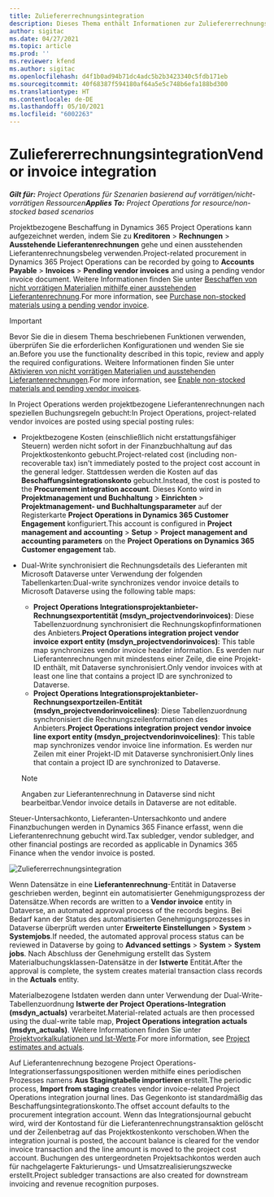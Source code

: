 ```yaml
---
title: Zuliefererrechnungsintegration
description: Dieses Thema enthält Informationen zur Zuliefererrechnungsintegration in Project Operations.
author: sigitac
ms.date: 04/27/2021
ms.topic: article
ms.prod: ''
ms.reviewer: kfend
ms.author: sigitac
ms.openlocfilehash: d4f1b0ad94b71dc4adc5b2b3423340c5fdb171eb
ms.sourcegitcommit: 40f68387f594180af64a5e5c748b6efa188bd300
ms.translationtype: HT
ms.contentlocale: de-DE
ms.lasthandoff: 05/10/2021
ms.locfileid: "6002263"
---
```

# <a name="vendor-invoice-integration"></a><span data-ttu-id="b55bb-103">Zuliefererrechnungsintegration</span><span class="sxs-lookup"><span data-stu-id="b55bb-103">Vendor invoice integration</span></span>

<span data-ttu-id="b55bb-104">_**Gilt für:** Project Operations für Szenarien basierend auf vorrätigen/nicht-vorrätigen Ressourcen_</span><span class="sxs-lookup"><span data-stu-id="b55bb-104">_**Applies To:** Project Operations for resource/non-stocked based scenarios_</span></span>

<span data-ttu-id="b55bb-105">Projektbezogene Beschaffung in Dynamics 365 Project Operations kann aufgezeichnet werden, indem Sie zu **Kreditoren** > **Rechnungen** > **Ausstehende Lieferantenrechnungen** gehe und einen ausstehenden Lieferantenrechnungsbeleg verwenden.</span><span class="sxs-lookup"><span data-stu-id="b55bb-105">Project-related procurement in Dynamics 365 Project Operations can be recorded by going to **Accounts Payable** > **Invoices** > **Pending vendor invoices** and using a pending vendor invoice document.</span></span> <span data-ttu-id="b55bb-106">Weitere Informationen finden Sie unter [Beschaffen von nicht vorrätigen Materialien mithilfe einer ausstehenden Lieferantenrechnung](../procurement/pending-vendor-invoices.md).</span><span class="sxs-lookup"><span data-stu-id="b55bb-106">For more information, see [Purchase non-stocked materials using a pending vendor invoice](../procurement/pending-vendor-invoices.md).</span></span>

> [!IMPORTANT]
> <span data-ttu-id="b55bb-107">Bevor Sie die in diesem Thema beschriebenen Funktionen verwenden, überprüfen Sie die erforderlichen Konfigurationen und wenden Sie sie an.</span><span class="sxs-lookup"><span data-stu-id="b55bb-107">Before you use the functionality described in this topic, review and apply the required configurations.</span></span> <span data-ttu-id="b55bb-108">Weitere Informationen finden Sie unter [Aktivieren von nicht vorrätigen Materialien und ausstehenden Lieferantenrechnungen](../procurement/configure-materials-nonstocked.md).</span><span class="sxs-lookup"><span data-stu-id="b55bb-108">For more information, see [Enable non-stocked materials and pending vendor invoices](../procurement/configure-materials-nonstocked.md).</span></span>

<span data-ttu-id="b55bb-109">In Project Operations werden projektbezogene Lieferantenrechnungen nach speziellen Buchungsregeln gebucht:</span><span class="sxs-lookup"><span data-stu-id="b55bb-109">In Project Operations, project-related vendor invoices are posted using special posting rules:</span></span>

- <span data-ttu-id="b55bb-110">Projektbezogene Kosten (einschließlich nicht erstattungsfähiger Steuern) werden nicht sofort in der Finanzbuchhaltung auf das Projektkostenkonto gebucht.</span><span class="sxs-lookup"><span data-stu-id="b55bb-110">Project-related cost (including non-recoverable tax) isn't immediately posted to the project cost account in the general ledger.</span></span> <span data-ttu-id="b55bb-111">Stattdessen werden die Kosten auf das **Beschaffungsintegrationskonto** gebucht.</span><span class="sxs-lookup"><span data-stu-id="b55bb-111">Instead, the cost is posted to the **Procurement integration account**.</span></span> <span data-ttu-id="b55bb-112">Dieses Konto wird in **Projektmanagement und Buchhaltung** > **Einrichten** > **Projektmanagement- und Buchhaltungsparameter** auf der Registerkarte **Project Operations in Dynamics 365 Customer Engagement** konfiguriert.</span><span class="sxs-lookup"><span data-stu-id="b55bb-112">This account is configured in **Project management and accounting** > **Setup** > **Project management and accounting parameters** on the **Project Operations on Dynamics 365 Customer engagement** tab.</span></span>
- <span data-ttu-id="b55bb-113">Dual-Write synchronisiert die Rechnungsdetails des Lieferanten mit Microsoft Dataverse unter Verwendung der folgenden Tabellenkarten:</span><span class="sxs-lookup"><span data-stu-id="b55bb-113">Dual-write synchronizes vendor invoice details to Microsoft Dataverse using the following table maps:</span></span>

     - <span data-ttu-id="b55bb-114">**Project Operations Integrationsprojektanbieter-Rechnungsexportentität (msdyn_projectvendorinvoices)**: Diese Tabellenzuordnung synchronisiert die Rechnungskopfinformationen des Anbieters.</span><span class="sxs-lookup"><span data-stu-id="b55bb-114">**Project Operations integration project vendor invoice export entity (msdyn_projectvendorinvoices)**: This table map synchronizes vendor invoice header information.</span></span> <span data-ttu-id="b55bb-115">Es werden nur Lieferantenrechnungen mit mindestens einer Zeile, die eine Projekt-ID enthält, mit Dataverse synchronisiert.</span><span class="sxs-lookup"><span data-stu-id="b55bb-115">Only vendor invoices with at least one line that contains a project ID are synchronized to Dataverse.</span></span>
     - <span data-ttu-id="b55bb-116">**Project Operations Integrationsprojektanbieter-Rechnungsexportzeilen-Entität (msdyn_projectvendorinvoicelines)**: Diese Tabellenzuordnung synchronisiert die Rechnungszeilenformationen des Anbieters.</span><span class="sxs-lookup"><span data-stu-id="b55bb-116">**Project Operations integration project vendor invoice line export entity (msdyn_projectvendorinvoicelines)**: This table map synchronizes vendor invoice line information.</span></span> <span data-ttu-id="b55bb-117">Es werden nur Zeilen mit einer Projekt-ID mit Dataverse synchronisiert.</span><span class="sxs-lookup"><span data-stu-id="b55bb-117">Only lines that contain a project ID are synchronized to Dataverse.</span></span>

     > [!NOTE]
     > <span data-ttu-id="b55bb-118">Angaben zur Lieferantenrechnung in Dataverse sind nicht bearbeitbar.</span><span class="sxs-lookup"><span data-stu-id="b55bb-118">Vendor invoice details in Dataverse are not editable.</span></span>

<span data-ttu-id="b55bb-119">Steuer-Untersachkonto, Lieferanten-Untersachkonto und andere Finanzbuchungen werden in Dynamics 365 Finance erfasst, wenn die Lieferantenrechnung gebucht wird.</span><span class="sxs-lookup"><span data-stu-id="b55bb-119">Tax subledger, vendor subledger, and other financial postings are recorded as applicable in Dynamics 365 Finance when the vendor invoice is posted.</span></span>

![Zuliefererrechnungsintegration](media/DW7VendorInvoice.png)

<span data-ttu-id="b55bb-121">Wenn Datensätze in eine **Lieferantenrechnung**-Entität in Dataverse geschrieben werden, beginnt ein automatisierter Genehmigungsprozess der Datensätze.</span><span class="sxs-lookup"><span data-stu-id="b55bb-121">When records are written to a **Vendor invoice** entity in Dataverse, an automated approval process of the records begins.</span></span> <span data-ttu-id="b55bb-122">Bei Bedarf kann der Status des automatisierten Genehmigungsprozesses in Dataverse überprüft werden unter **Erweiterte Einstellungen** > **System** > **Systemjobs**.</span><span class="sxs-lookup"><span data-stu-id="b55bb-122">If needed, the automated approval process status can be reviewed in Dataverse by going to **Advanced settings** > **System** > **System jobs**.</span></span> <span data-ttu-id="b55bb-123">Nach Abschluss der Genehmigung erstellt das System Materialbuchungsklassen-Datensätze in der **Istwerte** Entität.</span><span class="sxs-lookup"><span data-stu-id="b55bb-123">After the approval is complete, the system creates material transaction class records in the **Actuals** entity.</span></span>

<span data-ttu-id="b55bb-124">Materialbezogene Istdaten werden dann unter Verwendung der Dual-Write-Tabellenzuordnung **Istwerte der Project Operations-Integration (msdyn_actuals)** verarbeitet.</span><span class="sxs-lookup"><span data-stu-id="b55bb-124">Material-related actuals are then processed using the dual-write table map, **Project Operations integration actuals (msdyn_actuals)**.</span></span> <span data-ttu-id="b55bb-125">Weitere Informationen finden Sie unter [Projektvorkalkulationen und Ist-Werte](resource-dual-write-estimates-actuals.md).</span><span class="sxs-lookup"><span data-stu-id="b55bb-125">For more information, see [Project estimates and actuals](resource-dual-write-estimates-actuals.md).</span></span>

<span data-ttu-id="b55bb-126">Auf Lieferantenrechnung bezogene Project Operations-Integrationserfassungspositionen werden mithilfe eines periodischen Prozesses namens **Aus Stagingtabelle importieren** erstellt.</span><span class="sxs-lookup"><span data-stu-id="b55bb-126">The periodic process, **Import from staging** creates vendor invoice-related Project Operations integration journal lines.</span></span> <span data-ttu-id="b55bb-127">Das Gegenkonto ist standardmäßig das Beschaffungsintegrationskonto.</span><span class="sxs-lookup"><span data-stu-id="b55bb-127">The offset account defaults to the procurement integration account.</span></span> <span data-ttu-id="b55bb-128">Wenn das Integrationsjournal gebucht wird, wird der Kontostand für die Lieferantenrechnungstransaktion gelöscht und der Zeilenbetrag auf das Projektkostenkonto verschoben.</span><span class="sxs-lookup"><span data-stu-id="b55bb-128">When the integration journal is posted, the account balance is cleared for the vendor invoice transaction and the line amount is moved to the project cost account.</span></span> <span data-ttu-id="b55bb-129">Buchungen des untergeordneten Projektsachkontos werden auch für nachgelagerte Fakturierungs- und Umsatzrealisierungszwecke erstellt.</span><span class="sxs-lookup"><span data-stu-id="b55bb-129">Project subledger transactions are also created for downstream invoicing and revenue recognition purposes.</span></span>
